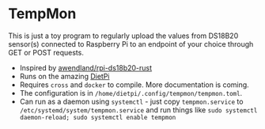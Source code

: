 # TempMon

This is just a toy program to regularly upload the values from DS18B20 sensor(s) connected to Raspberry Pi to an endpoint of your choice through GET or POST requests.

- Inspired by [awendland/rpi-ds18b20-rust](https://github.com/awendland/rpi-ds18b20-rust)
- Runs on the amazing [DietPi](https://dietpi.com/)
- Requires `cross` and `docker` to compile. More documentation is coming.
- The configuration is in `/home/dietpi/.config/tempmon/tempmon.toml`.
- Can run as a daemon using `systemctl` - just copy `tempmon.service` to `/etc/systemd/system/tempmon.service` and run things like `sudo systemctl daemon-reload; sudo systemctl enable tempmon`
